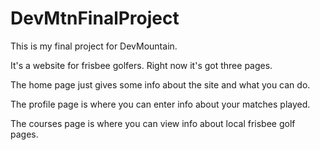 # DevMtnFinalProject

This is my final project for DevMountain.

It's a website for frisbee golfers. Right now it's got three pages. 

The home page just gives some info about the site and what you can do.

The profile page is where you can enter info about your matches played.

The courses page is where you can view info about local frisbee golf pages.
